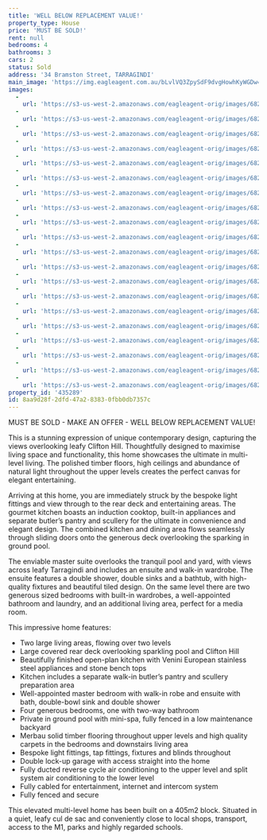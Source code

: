 ```yaml
---
title: 'WELL BELOW REPLACEMENT VALUE!'
property_type: House
price: 'MUST BE SOLD!'
rent: null
bedrooms: 4
bathrooms: 3
cars: 2
status: Sold
address: '34 Bramston Street, TARRAGINDI'
main_image: 'https://img.eagleagent.com.au/bLvlVQ3ZpySdF9dvgHowhKyWGDw=/1280x854/smart/https://s3-us-west-2.amazonaws.com/eagleagent-orig/images/6822786/117405155-image-M.jpg'
images:
  -
    url: 'https://s3-us-west-2.amazonaws.com/eagleagent-orig/images/6822805/117405155-image-T.jpg'
  -
    url: 'https://s3-us-west-2.amazonaws.com/eagleagent-orig/images/6822804/117405155-image-S.jpg'
  -
    url: 'https://s3-us-west-2.amazonaws.com/eagleagent-orig/images/6822803/117405155-image-R.jpg'
  -
    url: 'https://s3-us-west-2.amazonaws.com/eagleagent-orig/images/6822802/117405155-image-Q.jpg'
  -
    url: 'https://s3-us-west-2.amazonaws.com/eagleagent-orig/images/6822801/117405155-image-P.jpg'
  -
    url: 'https://s3-us-west-2.amazonaws.com/eagleagent-orig/images/6822800/117405155-image-O.jpg'
  -
    url: 'https://s3-us-west-2.amazonaws.com/eagleagent-orig/images/6822799/117405155-image-N.jpg'
  -
    url: 'https://s3-us-west-2.amazonaws.com/eagleagent-orig/images/6822798/117405155-image-L.jpg'
  -
    url: 'https://s3-us-west-2.amazonaws.com/eagleagent-orig/images/6822797/117405155-image-K.jpg'
  -
    url: 'https://s3-us-west-2.amazonaws.com/eagleagent-orig/images/6822796/117405155-image-J.jpg'
  -
    url: 'https://s3-us-west-2.amazonaws.com/eagleagent-orig/images/6822795/117405155-image-I.jpg'
  -
    url: 'https://s3-us-west-2.amazonaws.com/eagleagent-orig/images/6822794/117405155-image-H.jpg'
  -
    url: 'https://s3-us-west-2.amazonaws.com/eagleagent-orig/images/6822793/117405155-image-G.jpg'
  -
    url: 'https://s3-us-west-2.amazonaws.com/eagleagent-orig/images/6822792/117405155-image-F.jpg'
  -
    url: 'https://s3-us-west-2.amazonaws.com/eagleagent-orig/images/6822791/117405155-image-E.jpg'
  -
    url: 'https://s3-us-west-2.amazonaws.com/eagleagent-orig/images/6822790/117405155-image-D.jpg'
  -
    url: 'https://s3-us-west-2.amazonaws.com/eagleagent-orig/images/6822789/117405155-image-C.jpg'
  -
    url: 'https://s3-us-west-2.amazonaws.com/eagleagent-orig/images/6822788/117405155-image-B.jpg'
  -
    url: 'https://s3-us-west-2.amazonaws.com/eagleagent-orig/images/6822787/117405155-image-A.jpg'
  -
    url: 'https://s3-us-west-2.amazonaws.com/eagleagent-orig/images/6822786/117405155-image-M.jpg'
property_id: '435289'
id: 8aa9d28f-2dfd-47a2-8383-0fbb0db7357c
---
```

MUST BE SOLD - MAKE AN OFFER - WELL BELOW REPLACEMENT VALUE!

This is a stunning expression of unique contemporary design, capturing the views overlooking leafy Clifton Hill. Thoughtfully designed to maximise living space and functionality, this home showcases the ultimate in multi-level living. The polished timber floors, high ceilings and abundance of natural light throughout the upper levels creates the perfect canvas for elegant entertaining.

Arriving at this home, you are immediately struck by the bespoke light fittings and view through to the rear deck and entertaining areas. The gourmet kitchen boasts an induction cooktop, built-in appliances and separate butler’s pantry and scullery for the ultimate in convenience and elegant design. The combined kitchen and dining area flows seamlessly through sliding doors onto the generous deck overlooking the sparking in ground pool.

The enviable master suite overlooks the tranquil pool and yard, with views across leafy Tarragindi and includes an ensuite and walk-in wardrobe. The ensuite features a double shower, double sinks and a bathtub, with high-quality fixtures and beautiful tiled design. On the same level there are two generous sized bedrooms with built-in wardrobes, a well-appointed bathroom and laundry, and an additional living area, perfect for a media room.

This impressive home features:
*  Two large living areas, flowing over two levels
*  Large covered rear deck overlooking sparkling pool and Clifton Hill
*  Beautifully finished open-plan kitchen with Venini European stainless steel appliances and stone bench tops
*  Kitchen includes a separate walk-in butler’s pantry and scullery preparation area
*  Well-appointed master bedroom with walk-in robe and ensuite with bath, double-bowl sink and double shower
*  Four generous bedrooms, one with two-way bathroom
*  Private in ground pool  with mini-spa, fully fenced in a low maintenance backyard
*  Merbau solid timber flooring throughout upper levels and high quality carpets in the bedrooms and downstairs living area
*  Bespoke light fittings, tap fittings, fixtures and blinds throughout
*  Double lock-up garage with access straight into the home
*  Fully ducted reverse cycle air conditioning to the upper level and split system air conditioning to the lower level
*  Fully cabled for entertainment, internet and intercom system
*  Fully fenced and secure

This elevated multi-level home has been built on a 405m2 block. Situated in a quiet, leafy cul de sac and conveniently close to local shops, transport, access to the M1, parks and highly regarded schools.